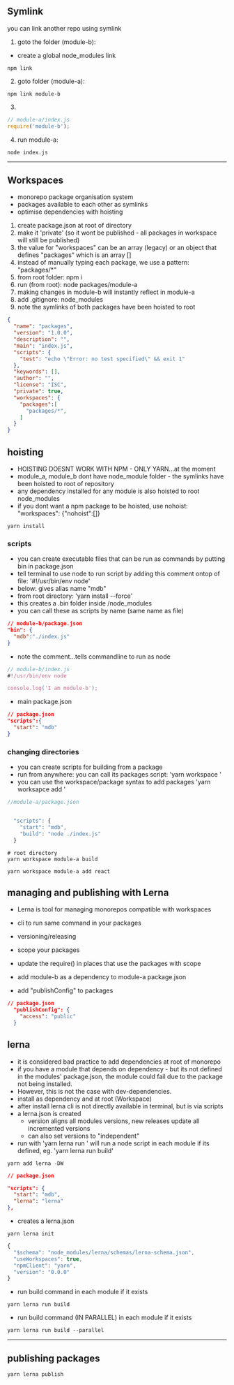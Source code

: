 ## Symlink

you can link another repo using symlink

1. goto the folder (module-b):
- create a global node_modules link

```
npm link 
```

2. goto folder (module-a):
```
npm link module-b
```

3. 
```js
// module-a/index.js
require('module-b');
```

4. run module-a:
```shell
node index.js
```

----------------------------------------------------------------------------------------
## Workspaces
- monorepo package organisation system
- packages available to each other as symlinks
- optimise dependencies with hoisting

1. create package.json at root of directory
2. make it 'private' (so it wont be published - all packages in workspace will still be published)
3. the value for "workspaces" can be an array (legacy) or an object that defines "packages" which is an array []
4. instead of manually typing each package, we use a pattern: "packages/*"
5. from root folder: npm i
6. run (from root): node packages/module-a
7. making changes in module-b will instantly reflect in module-a
8. add .gitignore: node_modules 
9. note the symlinks of both packages have been hoisted to root

```json
{
  "name": "packages",
  "version": "1.0.0",
  "description": "",
  "main": "index.js",
  "scripts": {
    "test": "echo \"Error: no test specified\" && exit 1"
  },
  "keywords": [],
  "author": "",
  "license": "ISC",
  "private": true,
  "workspaces": {
    "packages":[
      "packages/*",
    ]
  }
}

```
## hoisting
- HOISTING DOESNT WORK WITH NPM - ONLY YARN...at the moment
- module_a, module_b dont have node_module folder - the symlinks have been hoisted to root of repository
- any dependency installed for any module is also hoisted to root node_modules
- if you dont want a npm package to be hoisted, use nohoist: "workspaces": {"nohoist":[]}

```shell
yarn install
```

### scripts
- you can create executable files that can be run as commands by putting bin in package.json
- tell terminal to use node to run script by adding this comment ontop of file: '#!/usr/bin/env node'
- below: gives alias name "mdb"
- from root directory: 'yarn install --force'
- this creates a .bin folder inside /node_modules
- you can call these as scripts by name (same name as file)

```json
// module-b/package.json
"bin": {
  "mdb":"./index.js"
}
```

- note the comment...tells commandline to run as node
```js
// module-b/index.js
#!/usr/bin/env node

console.log('I am module-b');

```

- main package.json 
```json
// package.json
"scripts":{
  "start": "mdb"
}
```

### changing directories
- you can create scripts for building from a package
- run from anywhere: you can call its packages script: 'yarn workspace <name of package> <command>' 
- you can use the workspace/package syntax to add packages 'yarn worksapce <name of package> add <npm package>'

```js
//module-a/package.json


  "scripts": {
    "start": "mdb",
    "build": "node ./index.js"
  }
```

```shell
# root directory
yarn workspace module-a build

yarn workspace module-a add react
```

## managing and publishing with Lerna
- Lerna is tool for managing monorepos compatible with workspaces
- cli to run same command in your packages
- versioning/releasing

- scope your packages
- update the require() in places that use the packages with scope
- add module-b as a dependency to module-a package.json
- add "publishConfig" to packages

```json
// package.json
  "publishConfig": {
    "access": "public"
  }
```

## lerna
- it is considered bad practice to add dependencies at root of monorepo
- if you have a module that depends on dependency - but its not defined in the modules' package.json, the module could fail due to the package not being installed.
- However, this is not the case with dev-dependencies.
- install as dependency and at root (Workspace)
- after install lerna cli is not directly available in terminal, but is via scripts
- a lerna.json is created
  - version aligns all modules versions, new releases update all incremented versions
  - can also set versions to "independent"
- run with 'yarn lerna run <command>' will run a node script in each module if its defined, eg. 'yarn lerna run build'

```shell
yarn add lerna -DW 
```

```json
// package.json

"scripts": {
  "start": "mdb",
  "lerna": "lerna"
},

```

- creates a lerna.json
```shell
yarn lerna init
```

```js
{
  "$schema": "node_modules/lerna/schemas/lerna-schema.json",
  "useWorkspaces": true,
  "npmClient": "yarn",
  "version": "0.0.0"
}

```

- run build command in each module if it exists

```shell
yarn lerna run build
```

- run build command (IN PARALLEL) in each module if it exists

```shell
yarn lerna run build --parallel
```
---------------------------------------------------------------------------

## publishing packages

```
yarn lerna publish
```